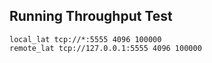 ## Running Throughput Test

```
local_lat tcp://*:5555 4096 100000
remote_lat tcp://127.0.0.1:5555 4096 100000
```